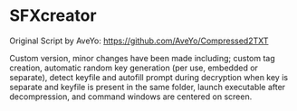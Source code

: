# SFXcreator

Original Script by AveYo: https://github.com/AveYo/Compressed2TXT

Custom version, minor changes have been made including; custom 
tag creation, automatic random key generation (per use, embedded
or separate), detect keyfile and autofill prompt during decryption
when key is separate and keyfile is present in the same folder, 
launch executable after decompression, and command windows are 
centered on screen.
